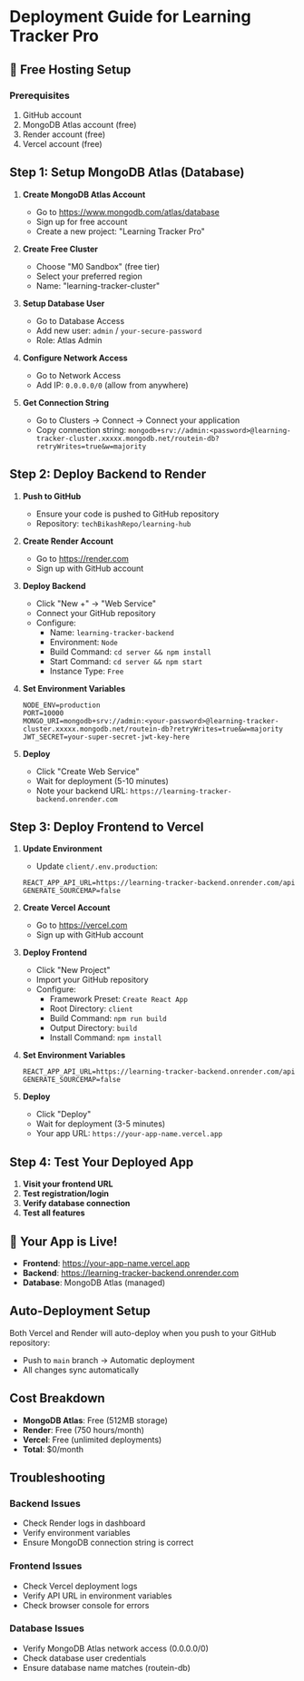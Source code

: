 # Deployment Guide for Learning Tracker Pro

## 🚀 Free Hosting Setup

### Prerequisites
1. GitHub account
2. MongoDB Atlas account (free)
3. Render account (free)
4. Vercel account (free)

## Step 1: Setup MongoDB Atlas (Database)

1. **Create MongoDB Atlas Account**
   - Go to https://www.mongodb.com/atlas/database
   - Sign up for free account
   - Create a new project: "Learning Tracker Pro"

2. **Create Free Cluster**
   - Choose "M0 Sandbox" (free tier)
   - Select your preferred region
   - Name: "learning-tracker-cluster"

3. **Setup Database User**
   - Go to Database Access
   - Add new user: `admin` / `your-secure-password`
   - Role: Atlas Admin

4. **Configure Network Access**
   - Go to Network Access
   - Add IP: `0.0.0.0/0` (allow from anywhere)

5. **Get Connection String**
   - Go to Clusters → Connect → Connect your application
   - Copy connection string: `mongodb+srv://admin:<password>@learning-tracker-cluster.xxxxx.mongodb.net/routein-db?retryWrites=true&w=majority`

## Step 2: Deploy Backend to Render

1. **Push to GitHub**
   - Ensure your code is pushed to GitHub repository
   - Repository: `techBikashRepo/learning-hub`

2. **Create Render Account**
   - Go to https://render.com
   - Sign up with GitHub account

3. **Deploy Backend**
   - Click "New +" → "Web Service"
   - Connect your GitHub repository
   - Configure:
     - Name: `learning-tracker-backend`
     - Environment: `Node`
     - Build Command: `cd server && npm install`
     - Start Command: `cd server && npm start`
     - Instance Type: `Free`

4. **Set Environment Variables**
   ```
   NODE_ENV=production
   PORT=10000
   MONGO_URI=mongodb+srv://admin:<your-password>@learning-tracker-cluster.xxxxx.mongodb.net/routein-db?retryWrites=true&w=majority
   JWT_SECRET=your-super-secret-jwt-key-here
   ```

5. **Deploy**
   - Click "Create Web Service"
   - Wait for deployment (5-10 minutes)
   - Note your backend URL: `https://learning-tracker-backend.onrender.com`

## Step 3: Deploy Frontend to Vercel

1. **Update Environment**
   - Update `client/.env.production`:
   ```
   REACT_APP_API_URL=https://learning-tracker-backend.onrender.com/api
   GENERATE_SOURCEMAP=false
   ```

2. **Create Vercel Account**
   - Go to https://vercel.com
   - Sign up with GitHub account

3. **Deploy Frontend**
   - Click "New Project"
   - Import your GitHub repository
   - Configure:
     - Framework Preset: `Create React App`
     - Root Directory: `client`
     - Build Command: `npm run build`
     - Output Directory: `build`
     - Install Command: `npm install`

4. **Set Environment Variables**
   ```
   REACT_APP_API_URL=https://learning-tracker-backend.onrender.com/api
   GENERATE_SOURCEMAP=false
   ```

5. **Deploy**
   - Click "Deploy"
   - Wait for deployment (3-5 minutes)
   - Your app URL: `https://your-app-name.vercel.app`

## Step 4: Test Your Deployed App

1. **Visit your frontend URL**
2. **Test registration/login**
3. **Verify database connection**
4. **Test all features**

## 🎉 Your App is Live!

- **Frontend**: https://your-app-name.vercel.app
- **Backend**: https://learning-tracker-backend.onrender.com
- **Database**: MongoDB Atlas (managed)

## Auto-Deployment Setup

Both Vercel and Render will auto-deploy when you push to your GitHub repository:
- Push to `main` branch → Automatic deployment
- All changes sync automatically

## Cost Breakdown
- **MongoDB Atlas**: Free (512MB storage)
- **Render**: Free (750 hours/month)
- **Vercel**: Free (unlimited deployments)
- **Total**: $0/month

## Troubleshooting

### Backend Issues
- Check Render logs in dashboard
- Verify environment variables
- Ensure MongoDB connection string is correct

### Frontend Issues
- Check Vercel deployment logs
- Verify API URL in environment variables
- Check browser console for errors

### Database Issues
- Verify MongoDB Atlas network access (0.0.0.0/0)
- Check database user credentials
- Ensure database name matches (routein-db)
